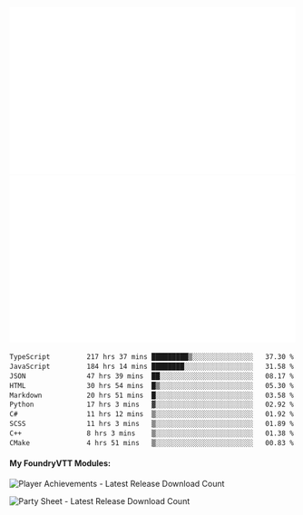 
![](https://raw.githubusercontent.com/eddiedover/ghstats/master/generated/overview.svg)
![](https://raw.githubusercontent.com/eddiedover/ghstats/master/generated/languages.svg)

<!--START_SECTION:waka-->

```txt
TypeScript         217 hrs 37 mins █████████▒░░░░░░░░░░░░░░░   37.30 %
JavaScript         184 hrs 14 mins ████████░░░░░░░░░░░░░░░░░   31.58 %
JSON               47 hrs 39 mins  ██░░░░░░░░░░░░░░░░░░░░░░░   08.17 %
HTML               30 hrs 54 mins  █▒░░░░░░░░░░░░░░░░░░░░░░░   05.30 %
Markdown           20 hrs 51 mins  █░░░░░░░░░░░░░░░░░░░░░░░░   03.58 %
Python             17 hrs 3 mins   ▓░░░░░░░░░░░░░░░░░░░░░░░░   02.92 %
C#                 11 hrs 12 mins  ▒░░░░░░░░░░░░░░░░░░░░░░░░   01.92 %
SCSS               11 hrs 3 mins   ▒░░░░░░░░░░░░░░░░░░░░░░░░   01.89 %
C++                8 hrs 3 mins    ▒░░░░░░░░░░░░░░░░░░░░░░░░   01.38 %
CMake              4 hrs 51 mins   ▒░░░░░░░░░░░░░░░░░░░░░░░░   00.83 %
```

<!--END_SECTION:waka-->

#### My FoundryVTT Modules:

  ![Player Achievements - Latest Release Download Count](https://img.shields.io/badge/dynamic/json?label=Player%20Achievements%20-%20Downloads@latest&query=assets%5B1%5D.download_count&url=https%3A%2F%2Fapi.github.com%2Frepos%2FEddieDover%2Ffvtt-player-achievements%2Freleases%2Flatest)

  ![Party Sheet - Latest Release Download Count](https://img.shields.io/badge/dynamic/json?label=Party%20Sheet%20-%20Downloads@latest&query=assets%5B1%5D.download_count&url=https%3A%2F%2Fapi.github.com%2Frepos%2FEddieDover%2Ffvtt-party-sheet%2Freleases%2Flatest)

<a rel="me" href="https://techhub.social/@EddieDover"></a>
